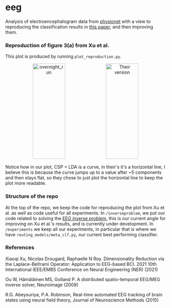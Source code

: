 # eeg
Analysis of electroencephalogram data from [physionet](https://physionet.org/about/database/) with a view to reproducing the classification results in [this paper](https://hal.science/hal-03477057/document?fbclid=IwZXh0bgNhZW0CMTAAAR3UzR91MfBHO73CSZWK6QTDI6t0cpbEQHrmT9r8Vazzl9lGhewVMDXYVOY_aem_PxbOW954AyHy0jTub2Wlvw), and then improving them.


### Reproduction of figure 3(a) from Xu et al.
This plot is produced by running `plot_reproduction.py`.

<p align="center">
  <img src="https://github.com/trialan/eeg/assets/16582240/189a2ee0-9108-4e5a-901e-6096781a20f2" alt="overnight_run" width="45%" height="300px">
  <img src="https://github.com/trialan/eeg/assets/16582240/89a80153-5df3-4abc-8db3-b94622b26080" alt="Their version" width="45%" height="300px">
</p>

Notice how in our plot, CSP + LDA is a curve, in their's it's a horizontal line, I believe this is because the curve jumps up to a value after ~5 components and then stays flat, so they chose to just plot the horizontal line to keep the plot more readable.

### Structure of the repo
At the top of the repo, we keep the code for reproducing the plot from Xu et al. as well as code useful for all experiments. In `/inverseproblem`, we put our code related to solving the [EEG inverse problem](https://www.fieldtriptoolbox.org/workshop/baci2017/inverseproblem/), this is our current angle for improving on Xu et al.'s results, and is currently under development. In `/experiments` we keep all our experiments, in particular that is where we have `routing_models/meta_clf.py`, our current best performing classifier.



### References
Xiaoqi Xu, Nicolas Drougard, Raphaelle N Roy. Dimensionality Reduction via the Laplace-Beltrami
Operator: Application to EEG-based BCI. 2021 10th International IEEE/EMBS Conference on Neural
Engineering (NER) (2021)

Ou W, Hämäläinen MS, Golland P. A distributed spatio-temporal EEG/MEG inverse solver, Neuroimage (2009) 

R.G. Abeysuriya, P.A. Robinson, Real-time automated EEG tracking of brain states using neural field theory,
Journal of Neuroscience Methods (2015)
